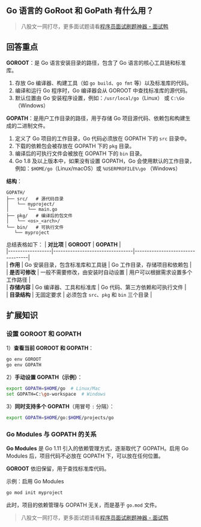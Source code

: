 ## Go 语言的 GoRoot 和 GoPath 有什么用？
> 八股文一网打尽，更多面试题请看[程序员面试刷题神器 - 面试鸭](https://www.mianshiya.com/)

## 回答重点  

**GOROOT**：是 Go 语言安装目录的路径，包含了 Go 语言的核心工具链和标准库。  
   1. 存放 Go 编译器、构建工具（如 `go build`、`go fmt` 等）以及标准库的代码。  
   2. 编译和运行 Go 程序时，Go 编译器会从 GOROOT 中查找标准库的源代码。  
   3. 默认位置由 Go 安装程序设置，例如：`/usr/local/go`（Linux） 或 `C:\Go`（Windows）


**GOPATH**：是用户工作目录的路径，用于存储 Go 项目源代码、依赖包和构建生成的二进制文件。   
   1. 定义了 Go 项目的工作目录，Go 代码必须放在 GOPATH 下的 `src` 目录中。 
   2. 下载的依赖包会被存放在 GOPATH 下的 `pkg` 目录。  
   3. 编译后的可执行文件会被放在 GOPATH 下的 `bin` 目录。  
   4. Go 1.8 及以上版本中，如果没有设置 GOPATH，Go 会使用默认的工作目录，例如：`$HOME/go`（Linux/macOS）或 `%USERPROFILE%\go` （Windows）

**结构**：  
```plaintext
GOPATH/
├── src/   # 源代码目录
│   └── myproject/
│       └── main.go
├── pkg/   # 编译后的包文件
│   └── <os>_<arch>/
└── bin/   # 可执行文件
   └── myproject
```  

总结表格如下：
| **对比项**       | **GOROOT**                      | **GOPATH**                         |  
|------------------|---------------------------------|----------------------------------|  
| **作用**         | Go 安装目录，包含标准库和工具链   | Go 工作目录，存储项目和依赖包       |  
| **是否可修改**    | 一般不需要修改，由安装时自动设置  | 用户可以根据需求设置多个工作路径     |  
| **存储内容**      | Go 编译器、工具和标准库          | Go 代码、第三方依赖和可执行文件      |  
| **目录结构**      | 无固定要求                      | 必须包含 `src`、`pkg` 和 `bin` 三个目录 |  


## 扩展知识  

### 设置 GOROOT 和 GOPATH  

1）**查看当前 GOROOT 和 GOPATH**：  
```bash
go env GOROOT
go env GOPATH
```

2）**手动设置 GOPATH（示例）**：  
```bash
export GOPATH=$HOME/go  # Linux/Mac
set GOPATH=C:\go-workspace  # Windows
```

3）**同时支持多个 GOPATH**（用冒号 `:` 分隔）：  
```bash
export GOPATH=$HOME/go:$HOME/projects/go
```

### Go Modules 与 GOPATH 的关系  

**Go Modules** 是 Go 1.11 引入的依赖管理方式，逐渐取代了 GOPATH。启用 Go Modules 后，项目代码不必放在 GOPATH 下，可以放在任何位置。  

**GOROOT** 依旧保留，用于查找标准库代码。  

示例：启用 Go Modules  
```bash
go mod init myproject
```
此时，项目的依赖管理与 GOPATH 无关，而是基于 `go.mod` 文件。  


> 八股文一网打尽，更多面试题请看[程序员面试刷题神器 - 面试鸭](https://www.mianshiya.com/)